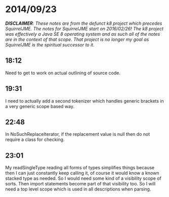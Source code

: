 # 2014/09/23

***DISCLAIMER***: _These notes are from the defunct k8 project which_
_precedes SquirrelJME. The notes for SquirrelJME start on 2016/02/26!_
_The k8 project was effectively a Java SE 8 operating system and as such_
_all of the notes are in the context of that scope. That project is no_
_longer my goal as SquirrelJME is the spiritual successor to it._

## 18:12

Need to get to work on actual outlining of source code.

## 19:31

I need to actually add a second tokenizer which handles generic brackets in a
very generic scope based way.

## 22:48

In NoSuchReplaceIterator, if the replacement value is null then do not require
a class for checking.

## 23:01

My readSingleType reading all forms of types simplifies things because then I
can just constantly keep calling it, of course it would know a known stacked
type as needed. So I would need some kind of a visibility scope of sorts. Then
import statements become part of that visibility too. So I will need a top
level scope which is used in all descriptions when parsing.

